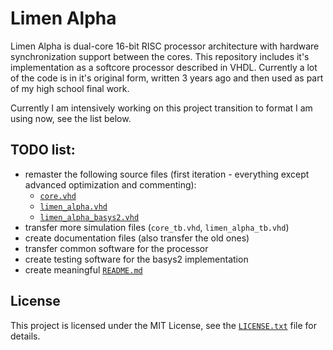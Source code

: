 # Limen Alpha

Limen Alpha is dual-core 16-bit RISC processor architecture with hardware synchronization support between the cores. This repository includes it's implementation as a softcore processor described in VHDL. Currently a lot of the code is in it's original form, written 3 years ago and then used as part of my high school final work.

Currently I am intensively working on this project transition to format I am using now, see the list below.

## TODO list:
* remaster the following source files (first iteration - everything except advanced optimization and commenting):
  * [`core.vhd`](src/core.vhd)
  * [`limen_alpha.vhd`](src/limen_alpha.vhd)
  * [`limen_alpha_basys2.vhd`](impl/basys2/src/limen_alpha_basys2.vhd)
* transfer more simulation files (`core_tb.vhd`, `limen_alpha_tb.vhd`)
* create documentation files (also transfer the old ones)
* transfer common software for the processor
* create testing software for the basys2 implementation
* create meaningful [`README.md`](README.md)

## License

This project is licensed under the MIT License, see the [`LICENSE.txt`](LICENSE.txt) file for details.
